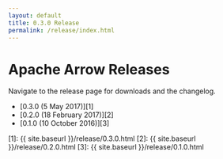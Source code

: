 ```yaml
---
layout: default
title: 0.3.0 Release
permalink: /release/index.html
---
```

<!--
{% comment %}
Licensed to the Apache Software Foundation (ASF) under one or more
contributor license agreements.  See the NOTICE file distributed with
this work for additional information regarding copyright ownership.
The ASF licenses this file to you under the Apache License, Version 2.0
(the "License"); you may not use this file except in compliance with
the License.  You may obtain a copy of the License at

http://www.apache.org/licenses/LICENSE-2.0

Unless required by applicable law or agreed to in writing, software
distributed under the License is distributed on an "AS IS" BASIS,
WITHOUT WARRANTIES OR CONDITIONS OF ANY KIND, either express or implied.
See the License for the specific language governing permissions and
limitations under the License.
{% endcomment %}
-->

# Apache Arrow Releases

Navigate to the release page for downloads and the changelog.

* [0.3.0 (5 May 2017)][1]
* [0.2.0 (18 February 2017)][2]
* [0.1.0 (10 October 2016)][3]

[1]: {{ site.baseurl }}/release/0.3.0.html
[2]: {{ site.baseurl }}/release/0.2.0.html
[3]: {{ site.baseurl }}/release/0.1.0.html
